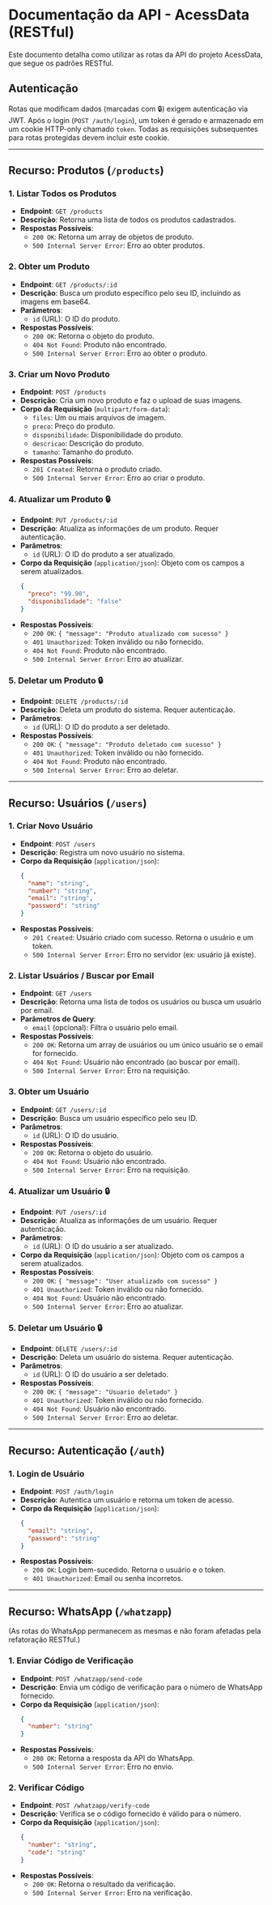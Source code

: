 # Documentação da API - AcessData (RESTful)

Este documento detalha como utilizar as rotas da API do projeto AcessData, que segue os padrões RESTful.

## Autenticação

Rotas que modificam dados (marcadas com 🔒) exigem autenticação via JWT. Após o login (`POST /auth/login`), um token é gerado e armazenado em um cookie HTTP-only chamado `token`. Todas as requisições subsequentes para rotas protegidas devem incluir este cookie.

---

## Recurso: Produtos (`/products`)

### 1. Listar Todos os Produtos

- **Endpoint**: `GET /products`
- **Descrição**: Retorna uma lista de todos os produtos cadastrados.
- **Respostas Possíveis**:
  - `200 OK`: Retorna um array de objetos de produto.
  - `500 Internal Server Error`: Erro ao obter produtos.

### 2. Obter um Produto

- **Endpoint**: `GET /products/:id`
- **Descrição**: Busca um produto específico pelo seu ID, incluindo as imagens em base64.
- **Parâmetros**:
  - `id` (URL): O ID do produto.
- **Respostas Possíveis**:
  - `200 OK`: Retorna o objeto do produto.
  - `404 Not Found`: Produto não encontrado.
  - `500 Internal Server Error`: Erro ao obter o produto.

### 3. Criar um Novo Produto

- **Endpoint**: `POST /products`
- **Descrição**: Cria um novo produto e faz o upload de suas imagens.
- **Corpo da Requisição** (`multipart/form-data`):
  - `files`: Um ou mais arquivos de imagem.
  - `preco`: Preço do produto.
  - `disponibilidade`: Disponibilidade do produto.
  - `descricao`: Descrição do produto.
  - `tamanho`: Tamanho do produto.
- **Respostas Possíveis**:
  - `201 Created`: Retorna o produto criado.
  - `500 Internal Server Error`: Erro ao criar o produto.

### 4. Atualizar um Produto 🔒

- **Endpoint**: `PUT /products/:id`
- **Descrição**: Atualiza as informações de um produto. Requer autenticação.
- **Parâmetros**:
  - `id` (URL): O ID do produto a ser atualizado.
- **Corpo da Requisição** (`application/json`): Objeto com os campos a serem atualizados.
  ```json
  {
    "preco": "99.90",
    "disponibilidade": "false"
  }
  ```
- **Respostas Possíveis**:
  - `200 OK`: `{ "message": "Produto atualizado com sucesso" }`
  - `401 Unauthorized`: Token inválido ou não fornecido.
  - `404 Not Found`: Produto não encontrado.
  - `500 Internal Server Error`: Erro ao atualizar.

### 5. Deletar um Produto 🔒

- **Endpoint**: `DELETE /products/:id`
- **Descrição**: Deleta um produto do sistema. Requer autenticação.
- **Parâmetros**:
  - `id` (URL): O ID do produto a ser deletado.
- **Respostas Possíveis**:
  - `200 OK`: `{ "message": "Produto deletado com sucesso" }`
  - `401 Unauthorized`: Token inválido ou não fornecido.
  - `404 Not Found`: Produto não encontrado.
  - `500 Internal Server Error`: Erro ao deletar.

---

## Recurso: Usuários (`/users`)

### 1. Criar Novo Usuário

- **Endpoint**: `POST /users`
- **Descrição**: Registra um novo usuário no sistema.
- **Corpo da Requisição** (`application/json`):
  ```json
  {
    "name": "string",
    "number": "string",
    "email": "string",
    "password": "string"
  }
  ```
- **Respostas Possíveis**:
  - `201 Created`: Usuário criado com sucesso. Retorna o usuário e um token.
  - `500 Internal Server Error`: Erro no servidor (ex: usuário já existe).

### 2. Listar Usuários / Buscar por Email

- **Endpoint**: `GET /users`
- **Descrição**: Retorna uma lista de todos os usuários ou busca um usuário por email.
- **Parâmetros de Query**:
  - `email` (opcional): Filtra o usuário pelo email.
- **Respostas Possíveis**:
  - `200 OK`: Retorna um array de usuários ou um único usuário se o email for fornecido.
  - `404 Not Found`: Usuário não encontrado (ao buscar por email).
  - `500 Internal Server Error`: Erro na requisição.

### 3. Obter um Usuário

- **Endpoint**: `GET /users/:id`
- **Descrição**: Busca um usuário específico pelo seu ID.
- **Parâmetros**:
  - `id` (URL): O ID do usuário.
- **Respostas Possíveis**:
  - `200 OK`: Retorna o objeto do usuário.
  - `404 Not Found`: Usuário não encontrado.
  - `500 Internal Server Error`: Erro na requisição.

### 4. Atualizar um Usuário 🔒

- **Endpoint**: `PUT /users/:id`
- **Descrição**: Atualiza as informações de um usuário. Requer autenticação.
- **Parâmetros**:
  - `id` (URL): O ID do usuário a ser atualizado.
- **Corpo da Requisição** (`application/json`): Objeto com os campos a serem atualizados.
- **Respostas Possíveis**:
  - `200 OK`: `{ "message": "User atualizado com sucesso" }`
  - `401 Unauthorized`: Token inválido ou não fornecido.
  - `404 Not Found`: Usuário não encontrado.
  - `500 Internal Server Error`: Erro ao atualizar.

### 5. Deletar um Usuário 🔒

- **Endpoint**: `DELETE /users/:id`
- **Descrição**: Deleta um usuário do sistema. Requer autenticação.
- **Parâmetros**:
  - `id` (URL): O ID do usuário a ser deletado.
- **Respostas Possíveis**:
  - `200 OK`: `{ "message": "Usuario deletado" }`
  - `401 Unauthorized`: Token inválido ou não fornecido.
  - `404 Not Found`: Usuário não encontrado.
  - `500 Internal Server Error`: Erro ao deletar.

---

## Recurso: Autenticação (`/auth`)

### 1. Login de Usuário

- **Endpoint**: `POST /auth/login`
- **Descrição**: Autentica um usuário e retorna um token de acesso.
- **Corpo da Requisição** (`application/json`):
  ```json
  {
    "email": "string",
    "password": "string"
  }
  ```
- **Respostas Possíveis**:
  - `200 OK`: Login bem-sucedido. Retorna o usuário e o token.
  - `401 Unauthorized`: Email ou senha incorretos.

---

## Recurso: WhatsApp (`/whatzapp`)

(As rotas do WhatsApp permanecem as mesmas e não foram afetadas pela refatoração RESTful.)

### 1. Enviar Código de Verificação

- **Endpoint**: `POST /whatzapp/send-code`
- **Descrição**: Envia um código de verificação para o número de WhatsApp fornecido.
- **Corpo da Requisição** (`application/json`):
  ```json
  {
    "number": "string"
  }
  ```
- **Respostas Possíveis**:
  - `200 OK`: Retorna a resposta da API do WhatsApp.
  - `500 Internal Server Error`: Erro no envio.

### 2. Verificar Código

- **Endpoint**: `POST /whatzapp/verify-code`
- **Descrição**: Verifica se o código fornecido é válido para o número.
- **Corpo da Requisição** (`application/json`):
  ```json
  {
    "number": "string",
    "code": "string"
  }
  ```
- **Respostas Possíveis**:
  - `200 OK`: Retorna o resultado da verificação.
  - `500 Internal Server Error`: Erro na verificação.
